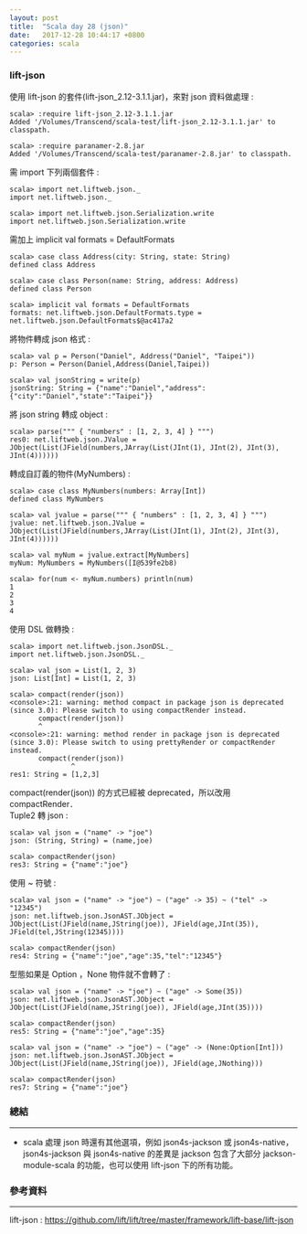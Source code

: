 ```yaml
---
layout: post
title:  "Scala day 28 (json)"
date:   2017-12-28 10:44:17 +0800
categories: scala
---
```


### lift-json
使用 lift-json 的套件(lift-json_2.12-3.1.1.jar)，來對 json 資料做處理 : 

```console
scala> :require lift-json_2.12-3.1.1.jar
Added '/Volumes/Transcend/scala-test/lift-json_2.12-3.1.1.jar' to classpath.

scala> :require paranamer-2.8.jar
Added '/Volumes/Transcend/scala-test/paranamer-2.8.jar' to classpath.
```
需 import 下列兩個套件 : 

```console
scala> import net.liftweb.json._
import net.liftweb.json._

scala> import net.liftweb.json.Serialization.write
import net.liftweb.json.Serialization.write
```
需加上 implicit val formats = DefaultFormats

```console
scala> case class Address(city: String, state: String)
defined class Address

scala> case class Person(name: String, address: Address)
defined class Person

scala> implicit val formats = DefaultFormats
formats: net.liftweb.json.DefaultFormats.type = net.liftweb.json.DefaultFormats$@ac417a2
```
將物件轉成 json 格式 : 

```console
scala> val p = Person("Daniel", Address("Daniel", "Taipei"))
p: Person = Person(Daniel,Address(Daniel,Taipei))

scala> val jsonString = write(p)
jsonString: String = {"name":"Daniel","address":{"city":"Daniel","state":"Taipei"}}

```
將 json string 轉成 object : 

```console
scala> parse(""" { "numbers" : [1, 2, 3, 4] } """)
res0: net.liftweb.json.JValue = JObject(List(JField(numbers,JArray(List(JInt(1), JInt(2), JInt(3), JInt(4))))))
```
轉成自訂義的物件(MyNumbers) : 

```console
scala> case class MyNumbers(numbers: Array[Int])
defined class MyNumbers

scala> val jvalue = parse(""" { "numbers" : [1, 2, 3, 4] } """)
jvalue: net.liftweb.json.JValue = JObject(List(JField(numbers,JArray(List(JInt(1), JInt(2), JInt(3), JInt(4))))))

scala> val myNum = jvalue.extract[MyNumbers]
myNum: MyNumbers = MyNumbers([I@539fe2b8)

scala> for(num <- myNum.numbers) println(num)
1
2
3
4

```

使用 DSL 做轉換 : 

```console
scala> import net.liftweb.json.JsonDSL._
import net.liftweb.json.JsonDSL._

scala> val json = List(1, 2, 3)
json: List[Int] = List(1, 2, 3)

scala> compact(render(json))
<console>:21: warning: method compact in package json is deprecated (since 3.0): Please switch to using compactRender instead.
       compact(render(json))
       ^
<console>:21: warning: method render in package json is deprecated (since 3.0): Please switch to using prettyRender or compactRender instead.
       compact(render(json))
               ^
res1: String = [1,2,3]
```
compact(render(json)) 的方式已經被 deprecated，所以改用 compactRender．  
Tuple2 轉 json : 

```console
scala> val json = ("name" -> "joe")
json: (String, String) = (name,joe)

scala> compactRender(json)
res3: String = {"name":"joe"}
```
使用 ~ 符號 : 

```console
scala> val json = ("name" -> "joe") ~ ("age" -> 35) ~ ("tel" -> "12345")
json: net.liftweb.json.JsonAST.JObject = JObject(List(JField(name,JString(joe)), JField(age,JInt(35)), JField(tel,JString(12345))))

scala> compactRender(json)
res4: String = {"name":"joe","age":35,"tel":"12345"}
```
型態如果是 Option ，None 物件就不會轉了 : 

```console
scala> val json = ("name" -> "joe") ~ ("age" -> Some(35))
json: net.liftweb.json.JsonAST.JObject = JObject(List(JField(name,JString(joe)), JField(age,JInt(35))))

scala> compactRender(json)
res5: String = {"name":"joe","age":35}

scala> val json = ("name" -> "joe") ~ ("age" -> (None:Option[Int]))
json: net.liftweb.json.JsonAST.JObject = JObject(List(JField(name,JString(joe)), JField(age,JNothing)))

scala> compactRender(json)
res7: String = {"name":"joe"}
```

### 總結
- - -
* scala 處理 json 時還有其他選項，例如 json4s-jackson 或 json4s-native，json4s-jackson 與 json4s-native 的差異是 jackson 包含了大部分 jackson-module-scala 的功能，也可以使用 lift-json 下的所有功能。


### 參考資料
- - -
lift-json : https://github.com/lift/lift/tree/master/framework/lift-base/lift-json



